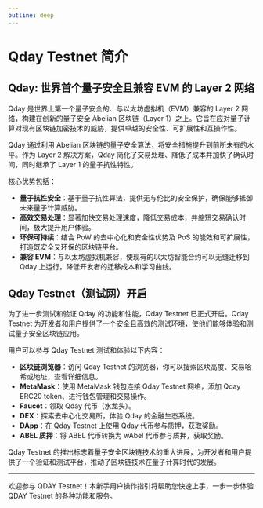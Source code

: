 ```yaml
---
outline: deep
---
```


# Qday Testnet 简介

## Qday: 世界首个量子安全且兼容 EVM 的 Layer 2 网络

Qday 是世界上第一个量子安全的、与以太坊虚拟机（EVM）兼容的 Layer 2 网络，构建在创新的量子安全 Abelian 区块链（Layer 1）之上。它旨在应对量子计算对现有区块链加密技术的威胁，提供卓越的安全性、可扩展性和互操作性。

Qday 通过利用 Abelian 区块链的量子安全算法，将安全措施提升到前所未有的水平。作为 Layer 2 解决方案，Qday 简化了交易处理、降低了成本并加快了确认时间，同时继承了 Layer 1 的量子抗性特性。

核心优势包括：

- **量子抗性安全**：基于量子抗性算法，提供无与伦比的安全保护，确保能够抵御未来量子计算威胁。
- **高效交易处理**：显著加快交易处理速度，降低交易成本，并缩短交易确认时间，极大提升用户体验。
- **环保可持续**：结合 PoW 的去中心化和安全性优势及 PoS 的能效和可扩展性，打造既安全又环保的区块链平台。
- **兼容 EVM**：与以太坊虚拟机兼容，使现有的以太坊智能合约可以无缝迁移到 Qday 上运行，降低开发者的迁移成本和学习曲线。

## Qday Testnet（测试网）开启

为了进一步测试和验证 Qday 的功能和性能，Qday Testnet 已正式开启。Qday Testnet 为开发者和用户提供了一个安全且高效的测试环境，使他们能够体验和测试量子安全区块链应用。

用户可以参与 Qday Testnet 测试和体验以下内容：

- **区块链浏览器**：访问 Qday Testnet 的浏览器，你可以搜索区块高度、交易哈希或地址，查看详细信息。
- **MetaMask**：使用 MetaMask 钱包连接 Qday Testnet 网络，添加 Qday ERC20 token、进行钱包管理和交易操作。
- **Faucet**：领取 Qday 代币（水龙头）。
- **DEX**：探索去中心化交易所，体验 Qday 的金融生态系统。
- **DApp**：在 Qday Testnet 上使用 Qday 代币参与质押，获取奖励。
- **ABEL 质押**：将 ABEL 代币转换为 wAbel 代币参与质押，获取奖励。

Qday Testnet 的推出标志着量子安全区块链技术的重大进展，为开发者和用户提供了一个验证和测试平台，推动了区块链技术在量子计算时代的发展。

---

欢迎参与 QDAY Testnet！本新手用户操作指引将帮助您快速上手，一步一步体验 QDAY Testnet 的各种功能和服务。

